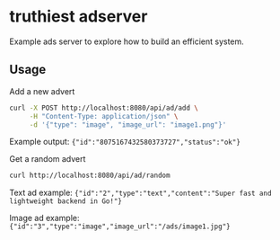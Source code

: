 # truthiest adserver

Example ads server to explore how to build an efficient system.

## Usage

Add a new advert
```bash
curl -X POST http://localhost:8080/api/ad/add \
     -H "Content-Type: application/json" \
     -d '{"type": "image", "image_url": "image1.png"}'
```
Example output: `{"id":"8075167432580373727","status":"ok"}`

Get a random advert
```bash
curl http://localhost:8080/api/ad/random
```

Text ad example:
`{"id":"2","type":"text","content":"Super fast and lightweight backend in Go!"}`

Image ad example:
`{"id":"3","type":"image","image_url":"/ads/image1.jpg"}`

